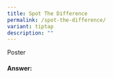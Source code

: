 ```yaml
---
title: Spot The Difference
permalink: /spot-the-difference/
variant: tiptap
description: ""
---
```

<p>Poster</p>
<p></p>
<h4>Answer:</h4>
<p></p>